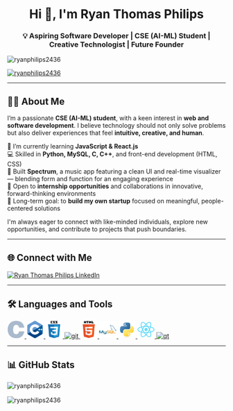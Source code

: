 <h1 align="center">Hi 👋, I'm Ryan Thomas Philips</h1>
<h3 align="center">💡 Aspiring Software Developer | CSE (AI-ML) Student | Creative Technologist | Future Founder</h3>

<p align="left"> 
  <img src="https://komarev.com/ghpvc/?username=ryanphilips2436&label=Profile%20views&color=0e75b6&style=flat" alt="ryanphilips2436" /> 
</p>

<p align="left"> 
  <a href="https://github.com/ryo-ma/github-profile-trophy">
    <img src="https://github-profile-trophy.vercel.app/?username=ryanphilips2436" alt="ryanphilips2436" />
  </a> 
</p>

---

## 👨‍💻 About Me  
I’m a passionate **CSE (AI-ML) student**, with a keen interest in **web and software development**. I believe technology should not only solve problems but also deliver experiences that feel **intuitive, creative, and human**.  

🌱 I’m currently learning **JavaScript & React.js**  
💻 Skilled in **Python, MySQL, C, C++**, and front-end development (HTML, CSS)  
🚀 Built **Spectrum**, a music app featuring a clean UI and real-time visualizer — blending form and function for an engaging experience  
🤝 Open to **internship opportunities** and collaborations in innovative, forward-thinking environments  
🎯 Long-term goal: to **build my own startup** focused on meaningful, people-centered solutions  

I'm always eager to connect with like-minded individuals, explore new opportunities, and contribute to projects that push boundaries.  

---

## 🌐 Connect with Me  
<p align="left">
<a href="https://www.linkedin.com/in/ryan-thomas-philips-7225a2376/" target="blank">
  <img align="center" src="https://raw.githubusercontent.com/rahuldkjain/github-profile-readme-generator/master/src/images/icons/Social/linked-in-alt.svg" alt="Ryan Thomas Philips LinkedIn" height="30" width="40" />
</a>
</p>

---

## 🛠️ Languages and Tools  
<p align="left"> 
  <a href="https://www.cprogramming.com/" target="_blank" rel="noreferrer"> 
    <img src="https://raw.githubusercontent.com/devicons/devicon/master/icons/c/c-original.svg" alt="c" width="40" height="40"/> 
  </a> 
  <a href="https://www.w3schools.com/cpp/" target="_blank" rel="noreferrer"> 
    <img src="https://raw.githubusercontent.com/devicons/devicon/master/icons/cplusplus/cplusplus-original.svg" alt="cplusplus" width="40" height="40"/> 
  </a> 
  <a href="https://www.w3schools.com/css/" target="_blank" rel="noreferrer"> 
    <img src="https://raw.githubusercontent.com/devicons/devicon/master/icons/css3/css3-original-wordmark.svg" alt="css3" width="40" height="40"/> 
  </a> 
  <a href="https://git-scm.com/" target="_blank" rel="noreferrer"> 
    <img src="https://www.vectorlogo.zone/logos/git-scm/git-scm-icon.svg" alt="git" width="40" height="40"/> 
  </a> 
  <a href="https://www.w3.org/html/" target="_blank" rel="noreferrer"> 
    <img src="https://raw.githubusercontent.com/devicons/devicon/master/icons/html5/html5-original-wordmark.svg" alt="html5" width="40" height="40"/> 
  </a> 
  <a href="https://www.mysql.com/" target="_blank" rel="noreferrer"> 
    <img src="https://raw.githubusercontent.com/devicons/devicon/master/icons/mysql/mysql-original-wordmark.svg" alt="mysql" width="40" height="40"/> 
  </a> 
  <a href="https://www.python.org" target="_blank" rel="noreferrer"> 
    <img src="https://raw.githubusercontent.com/devicons/devicon/master/icons/python/python-original.svg" alt="python" width="40" height="40"/> 
  </a> 
  <a href="https://reactjs.org/" target="_blank" rel="noreferrer"> 
    <img src="https://raw.githubusercontent.com/devicons/devicon/master/icons/react/react-original.svg" alt="react" width="40" height="40"/> 
  </a> 
  <a href="https://www.qt.io/" target="_blank" rel="noreferrer"> 
    <img src="https://upload.wikimedia.org/wikipedia/commons/0/0b/Qt_logo_2016.svg" alt="qt" width="40" height="40"/> 
  </a> 
</p>

---

## 📊 GitHub Stats  
<p>
  <img align="center" src="https://github-readme-stats.vercel.app/api/top-langs?username=ryanphilips2436&show_icons=true&locale=en&layout=compact&theme=tokyonight" alt="ryanphilips2436" />
</p>
<p>
  <img align="center" src="https://github-readme-stats.vercel.app/api?username=ryanphilips2436&show_icons=true&theme=tokyonight" alt="ryanphilips2436" />
</p>
